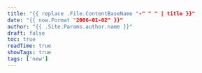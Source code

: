```yaml
---
title: "{{ replace .File.ContentBaseName "-" " " | title }}"
date: "{{ now.Format "2006-01-02" }}"
author: "{{ .Site.Params.author.name }}"
draft: false
toc: true
readTime: true
showTags: true
tags: ['new']
---
```


